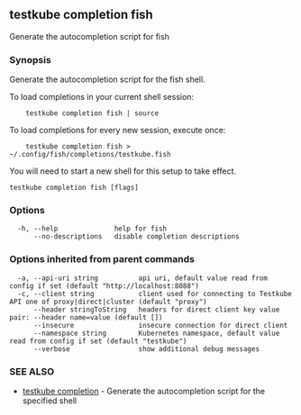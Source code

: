 <head>
  <meta name="docsearch:indexPrefix" content="reference-doc" />
</head>

## testkube completion fish

Generate the autocompletion script for fish

### Synopsis

Generate the autocompletion script for the fish shell.

To load completions in your current shell session:

```
	testkube completion fish | source
```

To load completions for every new session, execute once:

```
	testkube completion fish > ~/.config/fish/completions/testkube.fish
```

You will need to start a new shell for this setup to take effect.

```
testkube completion fish [flags]
```

### Options

```
  -h, --help              help for fish
      --no-descriptions   disable completion descriptions
```

### Options inherited from parent commands

```
  -a, --api-uri string          api uri, default value read from config if set (default "http://localhost:8088")
  -c, --client string           client used for connecting to Testkube API one of proxy|direct|cluster (default "proxy")
      --header stringToString   headers for direct client key value pair: --header name=value (default [])
      --insecure                insecure connection for direct client
      --namespace string        Kubernetes namespace, default value read from config if set (default "testkube")
      --verbose                 show additional debug messages
```

### SEE ALSO

- [testkube completion](testkube_completion.md) - Generate the autocompletion script for the specified shell

